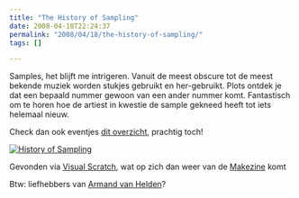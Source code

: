 ```yaml
---
title: "The History of Sampling"
date: 2008-04-18T22:24:37
permalink: "2008/04/18/the-history-of-sampling/"
tags: []

---
```

Samples, het blijft me intrigeren. Vanuit de meest obscure tot de meest bekende muziek worden stukjes gebruikt en her-gebruikt. Plots ontdek je dat een bepaald nummer gewoon van een ander nummer komt. Fantastisch om te horen hoe de artiest in kwestie de sample gekneed heeft tot iets helemaal nieuw.

Check dan ook eventjes [dit overzicht](http://jklabs.net/projects/samplinghistory/ "http://jklabs.net/projects/samplinghistory/"), prachtig toch!

[![](@images/posts/2008/04/afbeelding-11.png "History of Sampling")](http://jklabs.net/projects/samplinghistory/ "http://jklabs.net/projects/samplinghistory/")

Gevonden via [Visual Scratch](http://jklabs.net/projects/visualscratch/description.html "http://jklabs.net/projects/visualscratch/description.html"), wat op zich dan weer van de [Makezine](http://blog.makezine.com/archive/2008/04/visual_scratch_turntablis.html?CMP=OTC-0D6B48984890 "http://blog.makezine.com/archive/2008/04/visual_scratch_turntablis.html?CMP=OTC-0D6B48984890") komt

Btw: liefhebbers van [Armand van Helden](http://palmsout.blogspot.com/2008/04/sample-wednesday-40-armand-van-helden.html "http://palmsout.blogspot.com/2008/04/sample-wednesday-40-armand-van-helden.html")?

